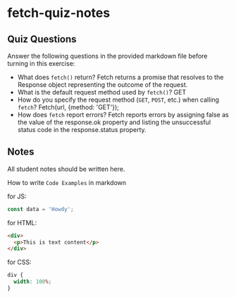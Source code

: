 # fetch-quiz-notes

## Quiz Questions

Answer the following questions in the provided markdown file before turning in this exercise:

- What does `fetch()` return?
  Fetch returns a promise that resolves to the Response object representing the outcome of the request.
- What is the default request method used by `fetch()`?
  GET
- How do you specify the request method (`GET`, `POST`, etc.) when calling `fetch`?
  Fetch(url, {method: 'GET'});
- How does `fetch` report errors?
  Fetch reports errors by assigning false as the value of the response.ok property and listing the unsuccessful status code in the response.status property.

## Notes

All student notes should be written here.

How to write `Code Examples` in markdown

for JS:

```javascript
const data = 'Howdy';
```

for HTML:

```html
<div>
  <p>This is text content</p>
</div>
```

for CSS:

```css
div {
  width: 100%;
}
```
